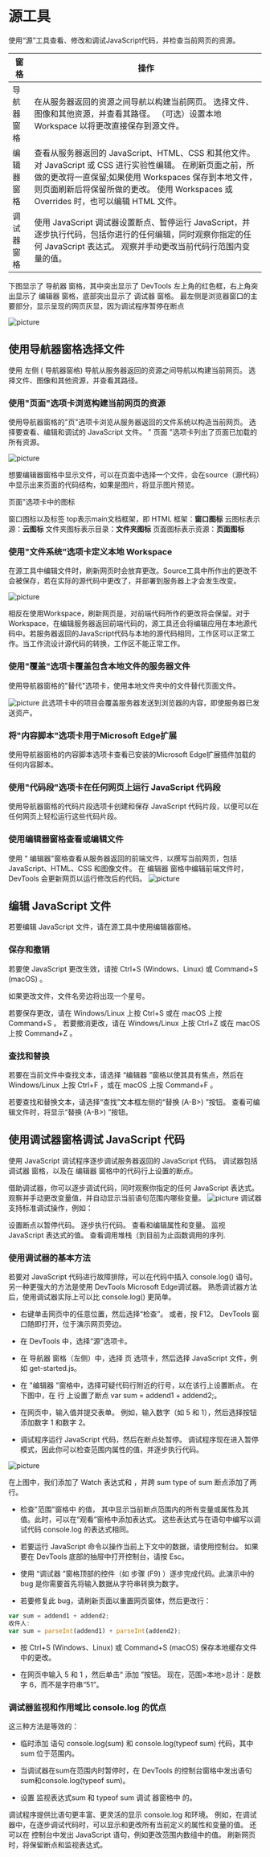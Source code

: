 # 源工具

使用“源”工具查看、修改和调试JavaScript代码，并检查当前网页的资源。

|窗格     | 操作 |
| ----------- | ----------- |
| 导航器窗格      | 在从服务器返回的资源之间导航以构建当前网页。 选择文件、图像和其他资源，并查看其路径。 （可选）设置本地 Workspace 以将更改直接保存到源文件。       |
| 编辑器窗格  | 查看从服务器返回的 JavaScript、HTML、CSS 和其他文件。 对 JavaScript 或 CSS 进行实验性编辑。 在刷新页面之前，所做的更改将一直保留;如果使用 Workspaces 保存到本地文件，则页面刷新后将保留所做的更改。 使用 Workspaces 或 Overrides 时，也可以编辑 HTML 文件。     |
| 调试器窗格 | 使用 JavaScript 调试器设置断点、暂停运行 JavaScript，并逐步执行代码，包括你进行的任何编辑，同时观察你指定的任何 JavaScript 表达式。 观察并手动更改当前代码行范围内变量的值。 |

下图显示了 导航器 窗格，其中突出显示了 DevTools 左上角的红色框，右上角突出显示了 编辑器 窗格，底部突出显示了 调试器 窗格。 最左侧是浏览器窗口的主要部分，显示呈现的网页灰显，因为调试程序暂停在断点

![picture](../图片/JavaScript图片/源工具1.png)

## 使用导航器窗格选择文件

使用 左侧 ( 导航器窗格) 导航从服务器返回的资源之间导航以构建当前网页。 选择文件、图像和其他资源，并查看其路径。

### 使用"页面"选项卡浏览构建当前网页的资源

使用导航器窗格的"页"选项卡浏览从服务器返回的文件系统以构造当前网页。 选择要查看、编辑和调试的 JavaScript 文件。 " 页面 "选项卡列出了页面已加载的所有资源。

![picture](../图片/JavaScript图片/源工具2.png)

想要编辑器窗格中显示文件，可以在页面中选择一个文件，会在source（源代码）中显示出来页面的代码结构，如果是图片，将显示图片预览。

页面"选项卡中的图标

窗口图标以及标签 top表示main文档框架，即 HTML 框架：**窗口图标**
云图标表示源：**云图标**
文件夹图标表示目录：**文件夹图标**
页面图标表示资源：**页面图标**

### 使用"文件系统"选项卡定义本地 Workspace

在源工具中编辑文件时，刷新网页时会放弃更改。Source工具中所作出的更改不会被保存，若在实际的源代码中更改了，并部署到服务器上才会发生改变。

![picture](../图片/JavaScript图片/源工具3.png)

相反在使用Workspace，刷新网页是，对前端代码所作的更改将会保留。对于Workspace，在编辑服务器返回前端代码的，源工具还会将编辑应用在本地源代码中。若服务器返回的JavaScript代码与本地的源代码相同，工作区可以正常工作。当工作流设计源代码的转换，工作区不能正常工作。

### 使用"覆盖"选项卡覆盖包含本地文件的服务器文件

使用导航器窗格的"替代"选项卡，使用本地文件夹中的文件替代页面文件。

![picture](../图片/JavaScript图片/源工具4.png)
此选项卡中的项目会覆盖服务器发送到浏览器的内容，即使服务器已发送资产。

### 将"内容脚本"选项卡用于Microsoft Edge扩展

使用导航器窗格的内容脚本选项卡查看已安装的Microsoft Edge扩展插件加载的任何内容脚本。

### 使用"代码段"选项卡在任何网页上运行 JavaScript 代码段

使用导航器窗格的代码片段选项卡创建和保存 JavaScript 代码片段，以便可以在任何网页上轻松运行这些代码片段。

### 使用编辑器窗格查看或编辑文件

使用 " 编辑器"窗格查看从服务器返回的前端文件，以撰写当前网页，包括 JavaScript、HTML、CSS 和图像文件。 在 编辑器 窗格中编辑前端文件时，DevTools 会更新网页以运行修改后的代码。
![picture](../图片/JavaScript图片/源工具5.png)

## 编辑 JavaScript 文件

若要编辑 JavaScript 文件，请在源工具中使用编辑器窗格。

### 保存和撤销

若要使 JavaScript 更改生效，请按 Ctrl+S (Windows、Linux) 或 Command+S (macOS) 。

如果更改文件，文件名旁边将出现一个星号。

若要保存更改，请在 Windows/Linux 上按 Ctrl+S 或在 macOS 上按 Command+S 。
若要撤消更改，请在 Windows/Linux 上按 Ctrl+Z 或在 macOS 上按 Command+Z 。

### 查找和替换

若要在当前文件中查找文本，请选择 “编辑器 ”窗格以使其具有焦点，然后在 Windows/Linux 上按 Ctrl+F ，或在 macOS 上按 Command+F 。

若要查找和替换文本，请选择“查找”文本框左侧的“替换 (A-B>) ”按钮。 查看可编辑文件时，将显示“替换 (A-B>) ”按钮。

## 使用调试器窗格调试 JavaScript 代码

使用 JavaScript 调试程序逐步调试服务器返回的 JavaScript 代码。 调试器包括 调试器 窗格，以及在 编辑器 窗格中的代码行上设置的断点。

借助调试器，你可以逐步调试代码，同时观察你指定的任何 JavaScript 表达式。 观察并手动更改变量值，并自动显示当前语句范围内哪些变量。
![picture](../图片/JavaScript图片/源工具6.png)
调试器支持标准调试操作，例如：

设置断点以暂停代码。
逐步执行代码。
查看和编辑属性和变量。
监视 JavaScript 表达式的值。
查看调用堆栈（到目前为止函数调用的序列.

### 使用调试器的基本方法

若要对 JavaScript 代码进行故障排除，可以在代码中插入 console.log() 语句。 另一种更强大的方法是使用 DevTools Microsoft Edge调试器。 熟悉调试器方法后，使用调试器实际上可以比 console.log() 更简单。

- 右键单击网页中的任意位置，然后选择“检查”。 或者，按 F12。 DevTools 窗口随即打开，位于演示网页旁边。

- 在 DevTools 中，选择“源”选项卡。

- 在 导航器 窗格（左侧）中，选择 页 选项卡，然后选择 JavaScript 文件，例如 get-started.js。

- 在 "编辑器 "窗格中，选择可疑代码行附近的行号，以在该行上设置断点。 在下图中，在 行 上设置了断点 var sum = addend1 + addend2;。

- 在网页中，输入值并提交表单。 例如，输入数字（如 5 和 1），然后选择按钮 添加数字 1 和数字 2。

- 调试程序运行 JavaScript 代码，然后在断点处暂停。 调试程序现在进入暂停模式，因此你可以检查范围内属性的值，并逐步执行代码。

![picture](../图片/JavaScript图片/源工具7.png)

在上图中，我们添加了 Watch 表达式和 ，并跨 sum type of sum 断点添加了两行。

- 检查"范围"窗格中 的值， 其中显示当前断点范围内的所有变量或属性及其值。此时，可以在“观看”窗格中添加表达式。 这些表达式与在语句中编写以调试代码 console.log 的表达式相同。

- 若要运行 JavaScript 命令以操作当前上下文中的数据，请使用控制台。 如果要在 DevTools 底部的抽屉中打开控制台，请按 Esc。

- 使用 “调试器 ”窗格顶部的控件（如 步骤 (F9) ）逐步完成代码。此演示中的 bug 是你需要首先将输入数据从字符串转换为数字。

- 若要修复此 bug，请刷新页面以重置网页窗体，然后更改行：

```JavaScript
var sum = addend1 + addend2;
收件人:
var sum = parseInt(addend1) + parseInt(addend2);
```

- 按 Ctrl+S (Windows、Linux) 或 Command+S (macOS) 保存本地缓存文件中的更改。

- 在网页中输入 5 和 1 ，然后单击“ 添加 ”按钮。 现在，范围>本地>总计：是数字 6，而不是字符串“51”。

### 调试器监视和作用域比 console.log 的优点

这三种方法是等效的：

- 临时添加 语句 console.log(sum) 和 console.log(typeof sum) 代码，其中 sum 位于范围内。

- 当调试器在sum在范围内时暂停时，在 DevTools 的控制台窗格中发出语句sum和console.log(typeof sum)。

- 设置 监视表达式sum 和 typeof sum 调试 器窗格中 的。

调试程序提供比语句更丰富、更灵活的显示 console.log 和环境。 例如，在调试器中，在逐步调试代码时，可以显示和更改所有当前定义的属性和变量的值。 还可以在 控制台中发出 JavaScript 语句，例如更改范围内数组中的值。
刷新网页时，将保留断点和监视表达式。
